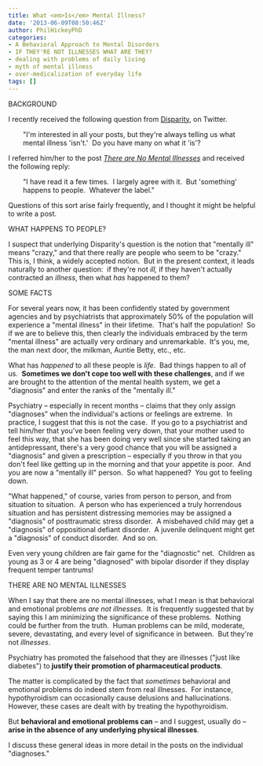 ```yaml
---
title: What <em>Is</em> Mental Illness?
date: '2013-06-09T08:50:46Z'
author: PhilHickeyPhD
categories:
- A Behavioral Approach to Mental Disorders
- IF THEY'RE NOT ILLNESSES WHAT ARE THEY?
- dealing with problems of daily living
- myth of mental illness
- over-medicalization of everyday life
tags: []
---
```


BACKGROUND

I recently received the following question from <a href="https://twitter.com/ambtax1">Disparity</a>, on Twitter.
<p style="padding-left: 30px;">"I'm interested in all your posts, but they're always telling us what mental illness 'isn't.'  Do you have many on what it 'is'?</p>
I referred him/her to the post <a href="https://www.behaviorismandmentalhealth.com/2012/06/01/there-are-no-mental-illnesses/"><i>There are No Mental Illnesses</i></a> and received the following reply:
<p style="padding-left: 30px;">"I have read it a few times.  I largely agree with it.  But 'something' happens to people.  Whatever the label."</p>
Questions of this sort arise fairly frequently, and I thought it might be helpful to write a post.

WHAT HAPPENS TO PEOPLE?

I suspect that underlying Disparity's question is the notion that "mentally ill" means "crazy," and that there really are people who seem to be "crazy."  This is, I think, a widely accepted notion.  But in the present context, it leads naturally to another question:  if they're not <i>ill,</i> if they haven't actually contracted an<i> illness</i>, then what <i>has</i> happened to them?

SOME FACTS

For several years now, it has been confidently stated by government agencies and by psychiatrists that approximately 50% of the population will experience a "mental illness" in their lifetime.  That's half the population!  So if we are to believe this, then clearly the individuals embraced by the term "mental illness" are actually very ordinary and unremarkable.  It's you, me, the man next door, the milkman, Auntie Betty, etc., etc.

What has <i>happened</i> to all these people is <i>life</i>.  Bad things happen to all of us.  <strong>Sometimes we don't cope too well with these challenges</strong>, and if we are brought to the attention of the mental health system, we get a "diagnosis" and enter the ranks of the "mentally ill."

Psychiatry – especially in recent months – claims that they only assign "diagnoses" when the individual's actions or feelings are extreme.  In practice, I suggest that this is not the case.  If you go to a psychiatrist and tell him/her that you've been feeling very down, that your mother used to feel this way, that she has been doing very well since she started taking an antidepressant, there's a very good chance that you will be assigned a "diagnosis" and given a prescription – especially if you throw in that you don't feel like getting up in the morning and that your appetite is poor.  And you are now a "mentally ill" person.  So what happened?  You got to feeling down.

"What happened," of course, varies from person to person, and from situation to situation.  A person who has experienced a truly horrendous situation and has persistent distressing memories may be assigned a "diagnosis" of posttraumatic stress disorder.  A misbehaved child may get a "diagnosis" of oppositional defiant disorder.  A juvenile delinquent might get a "diagnosis" of conduct disorder.  And so on.

Even very young children are fair game for the "diagnostic" net.  Children as young as 3 or 4 are being "diagnosed" with bipolar disorder if they display frequent temper tantrums!

THERE ARE NO MENTAL ILLNESSES

When I say that there are no mental illnesses, what I mean is that behavioral and emotional problems <i>are not illnesses</i>.  It is frequently suggested that by saying this I am minimizing the significance of these problems.  Nothing could be further from the truth.  Human problems can be mild, moderate, severe, devastating, and every level of significance in between.  But they're not <i>illnesses</i>.

Psychiatry has promoted the falsehood that they are illnesses ("just like diabetes") to<strong> justify their promotion of pharmaceutical products</strong>.

The matter is complicated by the fact that <i>sometimes</i> behavioral and emotional problems do indeed stem from real illnesses.  For instance, hypothyroidism can occasionally cause delusions and hallucinations.  However, these cases are dealt with by treating the hypothyroidism.

But <strong>behavioral and emotional problems can</strong> – and I suggest, usually do – <strong>arise in the absence of any underlying physical illnesses</strong>.

I discuss these general ideas in more detail in the posts on the individual "diagnoses."